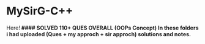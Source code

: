 # MySirG-C++
<body>
  Here!<b>
  #### SOLVED 110+ QUES OVERALL (OOPs Concept)<b>
  In these folders i had uploaded <b>(Ques + my approch + sir approch)</b> solutions and notes.
</body>
